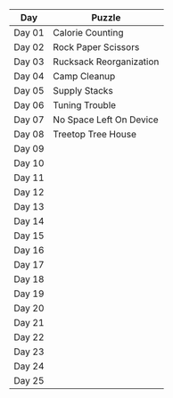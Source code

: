 
| Day  | Puzzle |
| ---- | ------ |
| Day 01  | Calorie Counting  |
| Day 02  | Rock Paper Scissors  |
| Day 03  | Rucksack Reorganization  |
| Day 04  | Camp Cleanup  |
| Day 05  | Supply Stacks  |
| Day 06  | Tuning Trouble  |
| Day 07  | No Space Left On Device  |
| Day 08  | Treetop Tree House  |
| Day 09  |   |
| Day 10  |   |
| Day 11  |   |
| Day 12  |   |
| Day 13  |   |
| Day 14  |   |
| Day 15  |   |
| Day 16  |   |
| Day 17  |   |
| Day 18  |   |
| Day 19  |   |
| Day 20  |   |
| Day 21  |   |
| Day 22  |   |
| Day 23  |   |
| Day 24  |   |
| Day 25  |   |
